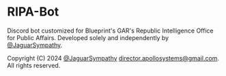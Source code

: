 # RIPA-Bot
Discord bot customized for Blueprint's GAR's Republic Intelligence Office for Public Affairs.
Developed solely and independently by [@JaguarSympathy](https://www.github.com/jaguarsympathy).

Copyright (C) 2024 [@JaguarSympathy](https://www.github.com/jaguarsympathy) <director.apollosystems@gmail.com>. All rights reserved.
